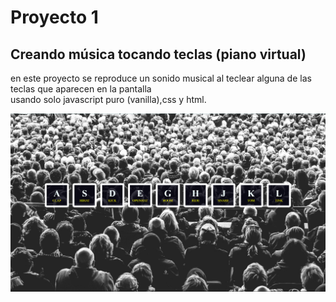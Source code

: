 Proyecto 1
=========

Creando música tocando teclas (piano virtual)
----------------------------------------------


en este proyecto se reproduce un sonido musical al teclear alguna de las teclas que aparecen en la pantalla  
usando solo javascript puro (vanilla),css y html.  

![Imagen del proyecto](https://github.com/EdderOrtega/JavaScript-30-Days/blob/main/day01/proyecto%20%231.png?raw=true)

